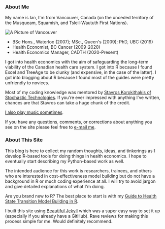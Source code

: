 ### About Me

My name is Ian, I'm from Vancouver, Canada (on the unceded territory of the Musqueam, Squamish, and Tsleil-Waututh First Nations).

![A Picture of Vancouver][vanpic]

[vanpic]: https://www.dropbox.com/s/6wmc6itqg45h21u/Vancouver.jpg?dl=1

- BSc Hons., Waterloo (2007); MSc., Queen's (2009); PhD, UBC (2019)
- Health Economist, BC Cancer (2009-2020)
- Health Economics Manager, CADTH (2020-Present)

I got into health economics with the aim of safeguarding the long-term viability of the Canadian health care system. I got into R because I found Excel and TreeAge to be clunky (and expensive, in the case of the latter). I got into blogging about R because I found most of the guides were pretty unfriendly to novices.

Most of my coding knowledge was mentored by [Stavros Korokithakis of Stochastic Technologies](http://stochastic.io). If you're ever impressed with anything I've written, chances are that Stavros can take a huge chunk of the credit.

[I also play music sometimes](http://music.iancromwell.ca).

If you have any questions, comments, or corrections about anything you see on the site please feel free to [e-mail me](mailto:healthyuncertainty@gmail.com).

### About This Site

This blog is here to collect my random thoughts, ideas, and tinkerings as I develop R-based tools for doing things in health economics. I hope to eventually start describing my Python-based work as well.

The intended audience for this work is researchers, trainees, and others who are interested in cost-effectiveness model building but do not have a background in R or much coding experience at all. I will try to avoid jargon and give detailed explanations of what I'm doing.

Are you brand new to R? The best place to start is with my [Guide to Health State Transition Model Building in R](http://healthyuncertainty.github.io/RGuide/Introduction).

I built this site using [Beautiful Jekyll](https://beautifuljekyll.com/) which was a super easy way to set it up (especially if you already have a GitHub). Rave reviews for making this process simple for me. Would definitely recommend.
